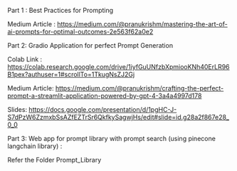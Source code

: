 Part 1 : Best Practices for Prompting

Medium Article : https://medium.com/@pranukrishm/mastering-the-art-of-ai-prompts-for-optimal-outcomes-2e563f62a0e2

Part 2: Gradio Application for perfect Prompt Generation

Colab Link : https://colab.research.google.com/drive/1iyfGuUNfzbXpmiooKNh40ErLR96B1pex?authuser=1#scrollTo=1TkugNsZJ2Gj

Medium Article: https://medium.com/@pranukrishm/crafting-the-perfect-prompt-a-streamlit-application-powered-by-gpt-4-3a4a4997d178

Slides:  https://docs.google.com/presentation/d/1pgHC-J-S7dPzW6ZzmxbSsAZfEZTrSr6QkfkySagwjHs/edit#slide=id.g28a2f867e28_0_0

Part 3: Web app for prompt library with prompt search (using pinecone langchain library) :

Refer the Folder Prompt_Library

